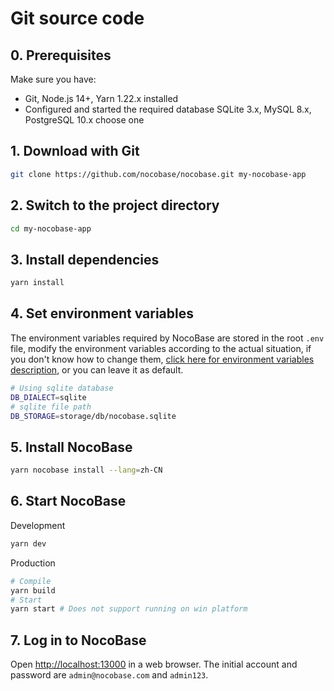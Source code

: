 # Git source code

## 0. Prerequisites

Make sure you have:

- Git, Node.js 14+, Yarn 1.22.x installed
- Configured and started the required database SQLite 3.x, MySQL 8.x, PostgreSQL 10.x choose one

## 1. Download with Git

```bash
git clone https://github.com/nocobase/nocobase.git my-nocobase-app
```

## 2. Switch to the project directory

```bash
cd my-nocobase-app
```

## 3. Install dependencies

```bash
yarn install
```

## 4. Set environment variables

The environment variables required by NocoBase are stored in the root `.env` file, modify the environment variables according to the actual situation, if you don't know how to change them, [click here for environment variables description](/api/env), or you can leave it as default.

```bash
# Using sqlite database
DB_DIALECT=sqlite
# sqlite file path
DB_STORAGE=storage/db/nocobase.sqlite
```

## 5. Install NocoBase

```bash
yarn nocobase install --lang=zh-CN
```

## 6. Start NocoBase

Development

```bash
yarn dev
```

Production

```bash
# Compile
yarn build
# Start
yarn start # Does not support running on win platform
```

## 7. Log in to NocoBase

Open [http://localhost:13000](http://localhost:13000) in a web browser. The initial account and password are `admin@nocobase.com` and `admin123`.
